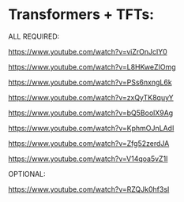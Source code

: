 # Transformers + TFTs:

ALL REQUIRED:

https://www.youtube.com/watch?v=viZrOnJclY0

https://www.youtube.com/watch?v=L8HKweZIOmg

https://www.youtube.com/watch?v=PSs6nxngL6k

https://www.youtube.com/watch?v=zxQyTK8quyY

https://www.youtube.com/watch?v=bQ5BoolX9Ag

https://www.youtube.com/watch?v=KphmOJnLAdI

https://www.youtube.com/watch?v=Zfg52zerdJA

https://www.youtube.com/watch?v=V14qoa5vZ1I

OPTIONAL:

https://www.youtube.com/watch?v=RZQJk0hf3sI
